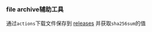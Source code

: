 ### file archive辅助工具

通过`actions`下载文件保存到 [releases](https://github.com/jcleng/filearchive/releases) 并获取`sha256sum`的值
